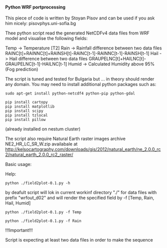 #### Python WRF portprocessing

This piece of code is written by Stoyan Pisov and can be used 
if you ask him nicely: pisov<at>phys.uni-sofia.bg

Thee python script read the generated NetCDFv4 data files from WRF model
and visualise the following fields:

Temp  -> Temperature [T2]
Rain  -> Rainfall difference between two data files RAINC[t]+RAINNC[t]+RAINSH[t]-RAINC[t-1]-RAINNC[t-1]-RAINSH[t-1]
Hail  -> Hail difference between two data files GRAUPELNC[t]+HAILNC[t]-GRAUPELNC[t-1]-HAILNC[t-1]
Humid -> Calculated Humidity above 95% (Fog prediction) 


The script is tuned and tested for Bulgaria but ... in theory should render any domain.
You may need to install additional python packages such as:

```
sudo apt-get install python-netcdf4 python-pip python-gdal

pip install cartopy
pip install matplotlib
pip install scipy
pip install tzlocal
pip install pillow
```

(already installed on nestum cluster)

The script also require Natural Earth raster images archive NE2_HR_LC_SR_W.zip 
availabale at http://kelsocartography.com/downloads/gis/2012/natural_earth/ne_2.0.0_rc2/natural_earth_2.0.0_rc2_raster/

Basic usage:

Help:

```
python ./field2plot-0.1.py -h
```

by deafult script will lok in current workinf directory "./" for data files with prefix "wrfout_d02" and will render the 
specified field by -f [Temp, Rain, Hail, Humid]

```
python ./field2plot-0.1.py -f Temp

python ./field2plot-0.1.py -f Rain
```

!!!Important!!!

Script is expecting at least two data files in order to make the sequence
